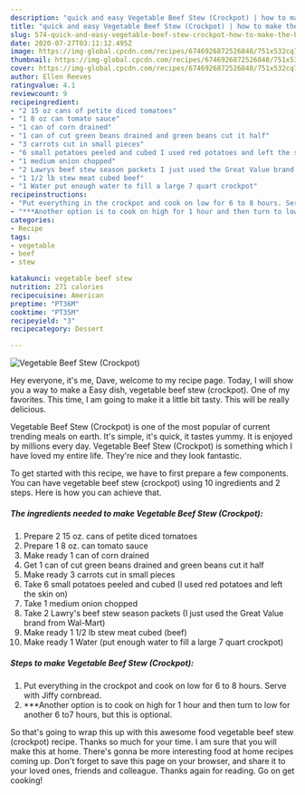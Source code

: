 ```yaml
---
description: "quick and easy Vegetable Beef Stew (Crockpot) | how to make the best Vegetable Beef Stew (Crockpot)"
title: "quick and easy Vegetable Beef Stew (Crockpot) | how to make the best Vegetable Beef Stew (Crockpot)"
slug: 574-quick-and-easy-vegetable-beef-stew-crockpot-how-to-make-the-best-vegetable-beef-stew-crockpot
date: 2020-07-27T03:11:12.495Z
image: https://img-global.cpcdn.com/recipes/6746926872526848/751x532cq70/vegetable-beef-stew-crockpot-recipe-main-photo.jpg
thumbnail: https://img-global.cpcdn.com/recipes/6746926872526848/751x532cq70/vegetable-beef-stew-crockpot-recipe-main-photo.jpg
cover: https://img-global.cpcdn.com/recipes/6746926872526848/751x532cq70/vegetable-beef-stew-crockpot-recipe-main-photo.jpg
author: Ellen Reeves
ratingvalue: 4.1
reviewcount: 9
recipeingredient:
- "2 15 oz cans of petite diced tomatoes"
- "1 8 oz can tomato sauce"
- "1 can of corn drained"
- "1 can of cut green beans drained and green beans cut it half"
- "3 carrots cut in small pieces"
- "6 small potatoes peeled and cubed I used red potatoes and left the skin on"
- "1 medium onion chopped"
- "2 Lawrys beef stew season packets I just used the Great Value brand from WalMart"
- "1 1/2 lb stew meat cubed beef"
- "1 Water put enough water to fill a large 7 quart crockpot"
recipeinstructions:
- "Put everything in the crockpot and cook on low for 6 to 8 hours. Serve with Jiffy cornbread."
- "***Another option is to cook on high for 1 hour and then turn to low for another 6 to7 hours, but this is optional."
categories:
- Recipe
tags:
- vegetable
- beef
- stew

katakunci: vegetable beef stew 
nutrition: 271 calories
recipecuisine: American
preptime: "PT36M"
cooktime: "PT35M"
recipeyield: "3"
recipecategory: Dessert

---
```



![Vegetable Beef Stew (Crockpot)](https://img-global.cpcdn.com/recipes/6746926872526848/751x532cq70/vegetable-beef-stew-crockpot-recipe-main-photo.jpg)

Hey everyone, it's me, Dave, welcome to my recipe page. Today, I will show you a way to make a Easy dish, vegetable beef stew (crockpot). One of my favorites. This time, I am going to make it a little bit tasty. This will be really delicious.



Vegetable Beef Stew (Crockpot) is one of the most popular of current trending meals on earth. It's simple, it's quick, it tastes yummy. It is enjoyed by millions every day. Vegetable Beef Stew (Crockpot) is something which I have loved my entire life. They're nice and they look fantastic.


To get started with this recipe, we have to first prepare a few components. You can have vegetable beef stew (crockpot) using 10 ingredients and 2 steps. Here is how you can achieve that.

<!--inarticleads1-->

##### The ingredients needed to make Vegetable Beef Stew (Crockpot):

1. Prepare 2 15 oz. cans of petite diced tomatoes
1. Prepare 1 8 oz. can tomato sauce
1. Make ready 1 can of corn drained
1. Get 1 can of cut green beans drained and green beans cut it half
1. Make ready 3 carrots cut in small pieces
1. Take 6 small potatoes peeled and cubed (I used red potatoes and left the skin on)
1. Take 1 medium onion chopped
1. Take 2 Lawry&#39;s beef stew season packets (I just used the Great Value brand from Wal-Mart)
1. Make ready 1 1/2 lb stew meat cubed (beef)
1. Make ready 1 Water (put enough water to fill a large 7 quart crockpot)




<!--inarticleads2-->

##### Steps to make Vegetable Beef Stew (Crockpot):

1. Put everything in the crockpot and cook on low for 6 to 8 hours. Serve with Jiffy cornbread.
1. ***Another option is to cook on high for 1 hour and then turn to low for another 6 to7 hours, but this is optional.




So that's going to wrap this up with this awesome food vegetable beef stew (crockpot) recipe. Thanks so much for your time. I am sure that you will make this at home. There's gonna be more interesting food at home recipes coming up. Don't forget to save this page on your browser, and share it to your loved ones, friends and colleague. Thanks again for reading. Go on get cooking!
